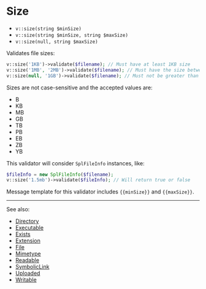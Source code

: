 # Size

- `v::size(string $minSize)`
- `v::size(string $minSize, string $maxSize)`
- `v::size(null, string $maxSize)`

Validates file sizes:

```php
v::size('1KB')->validate($filename); // Must have at least 1KB size
v::size('1MB', '2MB')->validate($filename); // Must have the size between 1MB and 2MB
v::size(null, '1GB')->validate($filename); // Must not be greater than 1GB
```

Sizes are not case-sensitive and the accepted values are:

- B
- KB
- MB
- GB
- TB
- PB
- EB
- ZB
- YB

This validator will consider `SplFileInfo` instances, like:

```php
$fileInfo = new SplFileInfo($filename);
v::size('1.5mb')->validate($fileInfo); // Will return true or false
```

Message template for this validator includes `{{minSize}}` and `{{maxSize}}`.

***
See also:

  * [Directory](Directory.md)
  * [Executable](Executable.md)
  * [Exists](Exists.md)
  * [Extension](Extension.md)
  * [File](File.md)
  * [Mimetype](Mimetype.md)
  * [Readable](Readable.md)
  * [SymbolicLink](SymbolicLink.md)
  * [Uploaded](Uploaded.md)
  * [Writable](Writable.md)
